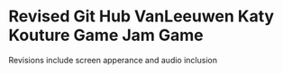 # Revised Git Hub VanLeeuwen Katy Kouture Game Jam Game 
Revisions include screen apperance and audio inclusion

